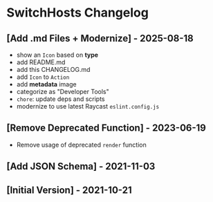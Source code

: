 # SwitchHosts Changelog

## [Add .md Files + Modernize] - 2025-08-18

- show an `Icon` based on **type**
- add README.md
- add this CHANGELOG.md
- add `Icon` to `Action`
- add **metadata** image
- categorize as "Developer Tools"
- `chore`: update deps and scripts
- modernize to use latest Raycast `eslint.config.js`

## [Remove Deprecated Function] - 2023-06-19

- Remove usage of deprecated `render` function

## [Add JSON Schema] - 2021-11-03

## [Initial Version] - 2021-10-21